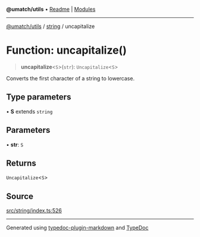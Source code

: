 **@umatch/utils** • [Readme](../../index.md) \| [Modules](../../modules.md)

***

[@umatch/utils](../../modules.md) / [string](../index.md) / uncapitalize

# Function: uncapitalize()

> **uncapitalize**\<`S`\>(`str`): `Uncapitalize`\<`S`\>

Converts the first character of a string to lowercase.

## Type parameters

• **S** extends `string`

## Parameters

• **str**: `S`

## Returns

`Uncapitalize`\<`S`\>

## Source

[src/string/index.ts:526](https://github.com/umatch-oficial/utils/blob/7d512db/src/string/index.ts#L526)

***

Generated using [typedoc-plugin-markdown](https://www.npmjs.com/package/typedoc-plugin-markdown) and [TypeDoc](https://typedoc.org/)
